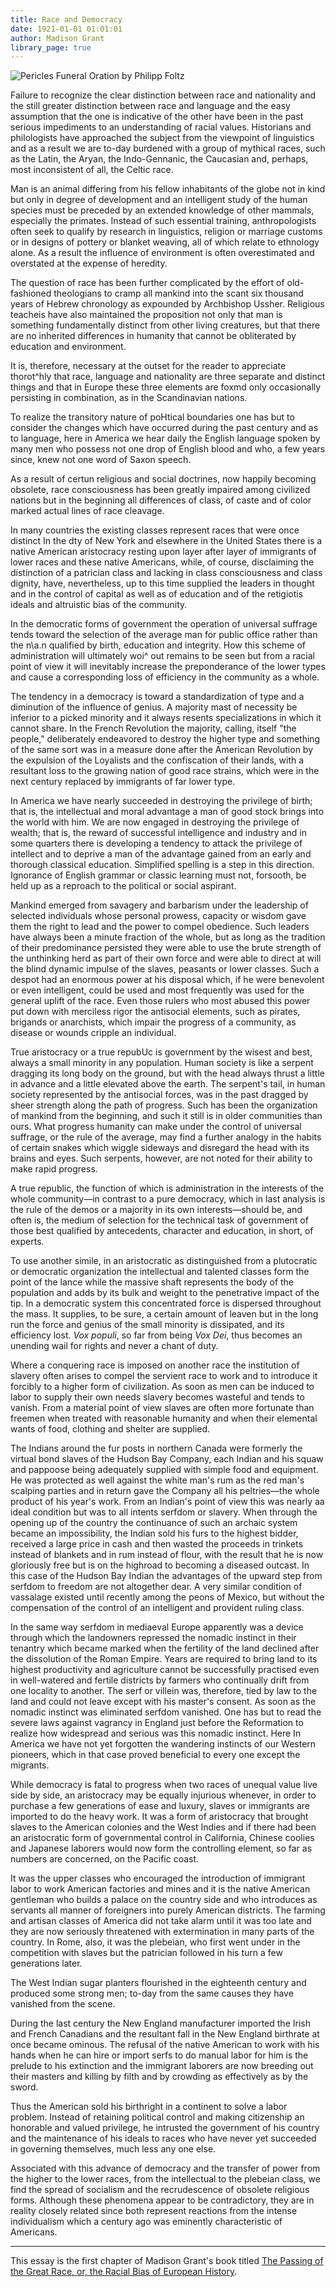 ```yaml
---
title: Race and Democracy
date: 1921-01-01 01:01:01
author: Madison Grant
library_page: true
---
```


![Pericles Funeral Oration by Philipp Foltz](https://cdn.britannica.com/36/213436-138-4CE09AA6/Questions-answers-democracy.jpg)

Failure to recognize the clear distinction between race and nationality and the still greater distinction between race and language and the easy assumption that the one is indicative of the other have been in the past serious impediments to an understanding of racial values. Historians and philologists have approached the subject from the viewpoint of linguistics and as a result we are to-day burdened with a group of mythical races, such as the Latin, the Aryan, the Indo-Gennanic, the Caucasian and, perhaps, most inconsistent of all, the Celtic race.

Man is an animal differing from his fellow inhabitants of the globe not in kind but only in degree of development and an intelligent study of the human species must be preceded by an extended knowledge of other mammals, especially the primates. Instead of such essential training, anthropologists often seek to qualify by research in linguistics, religion or marriage customs or in designs of pottery or blanket weaving, all of which relate to ethnology alone. As a result the influence of environment is often overestimated and overstated at the expense of heredity.

The question of race has been further complicated by the effort of old-fashioned theologians to cramp all mankind into the scant six thousand years of Hebrew chronology as expounded by Archbishop Ussher. Religious teacheis have also maintained the proposition not only that man is something fundamentally distinct from other living creatures, but that there are no inherited differences in humanity that cannot be obliterated by education and environment.

It is, therefore, necessary at the outset for the reader to appreciate thorot^hly that race, language and nationality are three separate and distinct things and that in Europe these three elements are foxmd only occasionally persisting in combination, as in the Scandinavian nations.

To realize the transitory nature of poHtical boundaries one has but to consider the changes which have occurred during the past century and as to language, here in America we hear daily the English language spoken by many men who possess not one drop of English blood and who, a few years since, knew not one word of Saxon speech.

As a result of certun religious and social doctrines, now happily becoming obsolete, race consciousness has been greatly impaired among civilized nations but in the beginning all differences of class, of caste and of color marked actual lines of race cleavage.

In many countries the existing classes represent races that were once distinct In the dty of New York and elsewhere in the United States there is a native American aristocracy resting upon layer after layer of immigrants of lower races and these native Americans, while, of course, disclaiming the distinction of a patrician class and lacking in class consciousness and class dignity, have, nevertheless, up to this time supplied the leaders in thought and in the control of capital as well as of education and of the retigiotis ideals and altruistic bias of the community.

In the democratic forms of government the operation of universal suffrage tends toward the selection of the average man for public office rather than the n\a.n qualified by birth, education and integrity. How this scheme of administration will ultimately woi^ out remains to be seen but from a racial point of view it will inevitably increase the preponderance of the lower types and cause a corresponding loss of efficiency in the community as a whole.

The tendency in a democracy is toward a standardization of type and a diminution of the influence of genius. A majority mast of necessity be inferior to a picked minority and it always resents specializations in which it cannot share. In the French Revolution the majority, calling, itself "the people," deliberately endeavored to destroy the higher type and something of the same sort was in a measure done after the American Revolution by the expulsion of the Loyalists and the confiscation of their lands, with a resultant loss to the growing nation of good race strains, which were in the next century replaced by immigrants of far lower type.

In America we have nearly succeeded in destroying the privilege of birth; that is, the intellectual and moral advantage a man of good stock brings into the world with him. We are now engaged in destroying the privilege of wealth; that is, the reward of successful intelligence and industry and in some quarters there is developing a tendency to attack the privilege of intellect and to deprive a man of the advantage gained from an early and thorough classical education. Simplified spelling is a step in this direction. Ignorance of English grammar or classic learning must not, forsooth, be held up as a reproach to the political or social aspirant.

Mankind emerged from savagery and barbarism under the leadership of selected individuals whose personal prowess, capacity or wisdom gave them the right to lead and the power to compel obedience. Such leaders have always been a minute fraction of the whole, but as long as the tradition of their predominance persisted they were able to use the brute strength of the unthinking herd as part of their own force and were able to direct at will the blind dynamic impulse of the slaves, peasants or lower classes. Such a despot had an enormous power at his disposal which, if he were benevolent or even intelligent, could be used and most frequently was used for the general uplift of the race. Even those rulers who most abused this power put down with merciless rigor the antisocial elements, such as pirates, brigands or anarchists, which impair the progress of a community, as disease or wounds cripple an individual.

True aristocracy or a true repubUc is government by the wisest and best, always a small minority in any population. Human society is like a serpent dragging its long body on the ground, but with the head always thrust a little in advance and a little elevated above the earth. The serpent's tail, in human society represented by the antisocial forces, was in the past dragged by sheer strength along the path of progress. Such has been the organization of mankind from the beginning, and such it still is in older communities than ours. What progress humanity can make under the control of universal suffrage, or the rule of the average, may find a further analogy in the habits of certain snakes which wiggle sideways and disregard the head with its brains and eyes. Such serpents, however, are not noted for their ability to make rapid progress.

A true republic, the function of which is administration in the interests of the whole community—in contrast to a pure democracy, which in last analysis is the rule of the demos or a majority in its own interests—should be, and often is, the medium of selection for the technical task of government of those best qualified by antecedents, character and education, in short, of experts.

To use another simile, in an aristocratic as distinguished from a plutocratic or democratic organization the intellectual and talented classes form the point of the lance while the massive shaft represents the body of the population and adds by its bulk and weight to the penetrative impact of the tip. In a democratic system this concentrated force is dispersed throughout the mass. It supplies, to be sure, a certain amount of leaven but in the long run the force and genius of the small minority is dissipated, and its efficiency lost. *Vox populi*, so far from being *Vox Dei*, thus becomes an unending wail for rights and never a chant of duty.

Where a conquering race is imposed on another race the institution of slavery often arises to compel the servient race to work and to introduce it forcibly to a higher form of civilization. As soon as men can be induced to labor to supply their own needs slavery becomes wasteful and tends to vanish. From a material point of view slaves are often more fortunate than freemen when treated with reasonable humanity and when their elemental wants of food, clothing and shelter are supplied.

The Indians around the fur posts in northern Canada were formerly the virtual bond slaves of the Hudson Bay Company, each Indian and his squaw and pappoose being adequately supplied with simple food and equipment. He was protected as well against the white man's rum as the red man's scalping parties and in return gave the Company all his peltries—the whole product of his year's work. From an Indian's point of view this was nearly aa ideal condition but was to all intents serfdom or slavery. When through the opening up of the country the continuance of such an archaic system became an impossibility, the Indian sold his furs to the highest bidder, received a large price in cash and then wasted the proceeds in trinkets instead of blankets and in rum instead of flour, with the result that he is now gloriously free but is on the highroad to becoming a diseased outcast. In this case of the Hudson Bay Indian the advantages of the upward step from serfdom to freedom are not altogether dear. A very similar condition of vassalage existed until recently among the peons of Mexico, but without the compensation of the control of an intelligent and provident ruling class.

In the same way serfdom in mediaeval Europe apparently was a device through which the landowners repressed the nomadic instinct in their tenantry which became marked when the fertility of the land declined after the dissolution of the Roman Empire. Years are required to bring land to its highest productivity and agriculture cannot be successfully practised even in well-watered and fertile districts by farmers who continually drift from one locality to another. The serf or villein was, therefore, tied by law to the land and could not leave except with his master's consent. As soon as the nomadic instinct was eliminated serfdom vanished. One has but to read the severe laws against vagrancy in England just before the Reformation to realize how widespread and serious was this nomadic instinct. Here In America we have not yet forgotten the wandering instincts of our Western pioneers, which in that case proved beneficial to every one except the migrants.

While democracy is fatal to progress when two races of unequal value live side by side, an aristocracy may be equally injurious whenever, in order to purchase a few generations of ease and luxury, slaves or immigrants are imported to do the heavy work. It was a form of aristocracy that brought slaves to the American colonies and the West Indies and if there had been an aristocratic form of governmental control in California, Chinese coolies and Japanese laborers would now form the controlling element, so far as numbers are concerned, on the Pacific coast.

It was the upper classes who encouraged the introduction of immigrant labor to work American factories and mines and it is the native American gentleman who builds a palace on the country side and who introduces as servants all manner of foreigners into purely American districts. The farming and artisan classes of America did not take alarm until it was too late and they are now seriously threatened with extermination in many parts of the country. In Rome, also, it was the plebeian, who first went under in the competition with slaves but the patrician followed in his turn a few generations later.

The West Indian sugar planters flourished in the eighteenth century and produced some strong men; to-day from the same causes they have vanished from the scene.

During the last century the New England manufacturer imported the Irish and French Canadians and the resultant fall in the New England birthrate at once became ominous. The refusal of the native American to work with his hands when he can hire or import serfs to do manual labor for him is the prelude to his extinction and the immigrant laborers are now breeding out their masters and killing by filth and by crowding as effectively as by the sword.

Thus the American sold his birthright in a continent to solve a labor problem. Instead of retaining political control and making citizenship an honorable and valued privilege, he intrusted the government of his country and the maintenance of his ideals to races who have never yet succeeded in governing themselves, much less any one else.

Associated with this advance of democracy and the transfer of power from the higher to the lower races, from the intellectual to the plebeian class, we find the spread of socialism and the recrudescence of obsolete religious forms. Although these phenomena appear to be contradictory, they are in reality closely related since both represent reactions from the intense individualism which a century ago was eminently characteristic of Americans.

<hr>

This essay is the first chapter of Madison Grant's book titled [The Passing of the Great Race, or, the Racial Bias of European History](https://archive.org/details/passinggreatrac02osbogoog/page/n10/mode/1up?view=theater).